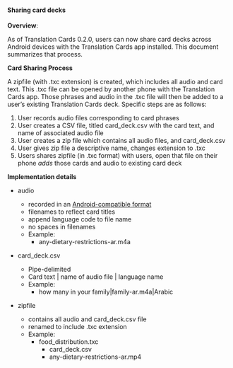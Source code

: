 #### Sharing card decks

**Overview**: 

As of Translation Cards 0.2.0, users can now share card decks across Android devices with the Translation Cards app installed. This document summarizes that process.

**Card Sharing Process**

A zipfile (with .txc extension) is created, which includes all audio and card text. This .txc file can be opened by another phone with the Translation Cards app. Those phrases and audio in the .txc file will then be added to a user’s existing Translation Cards deck. Specific steps are as follows:

1. User records audio files corresponding to card phrases 
2. User creates a CSV file, titled card_deck.csv with the card text, and name of associated audio file 
3. User creates a zip file which contains all audio files, and card_deck.csv 
4. User gives zip file a descriptive name, changes extension to .txc 
5. Users shares zipfile (in .txc format) with users, open that file on their phone *adds* those cards and audio to existing card deck 

**Implementation details**  

- audio
  - recorded in an [Android-compatible format](http://developer.android.com/guide/appendix/media-formats.html) 
  - filenames to reflect card titles 
  - append language code to file name 
  - no spaces in filenames 
  - Example: 
      - any-dietary-restrictions-ar.m4a 

- card_deck.csv
  - Pipe-delimited
  - Card text | name of audio file | language name
  - Example:
      - how many in your family|family-ar.m4a|Arabic

- zipfile 
    - contains all audio and card_deck.csv file 
    - renamed to include .txc extension 
    - Example: 
        - food_distribution.txc 
            - card_deck.csv 
            - any-dietary-restrictions-ar.mp4
